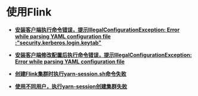 # 使用Flink<a name="ZH-CN_TOPIC_0187615914"></a>

-   **[安装客户端执行命令错误，提示IllegalConfigurationException: Error while parsing YAML configuration file :"security.kerberos.login.keytab"](安装客户端执行命令错误-提示IllegalConfigurationException-Error-while-parsing-YAML-configuration-file-security-ker.md)**  

-   **[安装客户端修改配置后执行命令错误，提示IllegalConfigurationException: Error while parsing YAML configuration file](安装客户端修改配置后执行命令错误-提示IllegalConfigurationException-Error-while-parsing-YAML-configuration-file.md)**  

-   **[创建Flink集群时执行yarn-session.sh命令失败](创建Flink集群时执行yarn-session-sh命令失败.md)**  

-   **[使用不同用户，执行yarn-session创建集群失败](使用不同用户-执行yarn-session创建集群失败.md)**  


